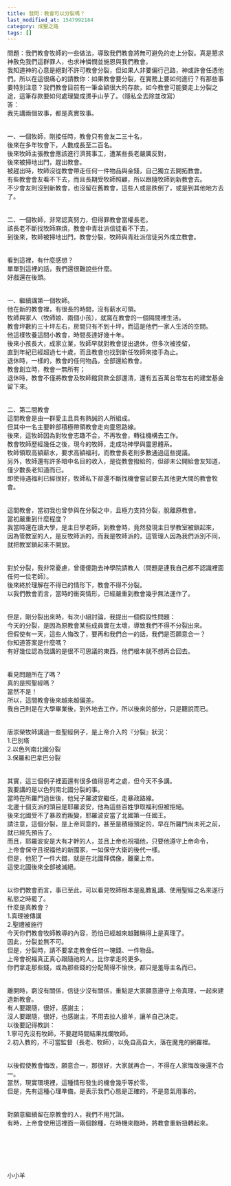```yaml
---
title: 發問：教會可以分裂嗎？
last_modified_at: 1547992184
category: 成聖之路
tags: []
---
```


<p>問題：我們教會牧師的一些做法，導致我們教會將無可避免的走上分裂。真是懇求神赦免我們這群罪人，也求神憐憫並施恩與我們教會。 <br/>我知道神的心意是絕對不許可教會分裂，但如果人非要偏行己路，神或許會任憑他們。所以在這很痛心的請教你：如果教會要分裂，在實務上要如何進行？有那些事要特別注意？我們教會目前有一筆金額很大的存款，如今教會可能要走上分裂之途，這筆存款要如何處理變成燙手山芋了。（隱私全去除並改寫）<br/><!--more-->答：<br/>我先講兩個故事，都是真實故事。<br/><br/> <br/>一、一個牧師，剛接任時，教會只有會友二三十名，<br/>後來在多年牧會下，人數成長至二百名。<br/>後來牧師主張教會應該進行濟貧事工，遭某些長老嚴厲反對，<br/>後來被掃地出門，趕出教會。<br/>被趕出時，牧師沒從教會帶走任何一件物品與金錢，自己獨立去開拓教會。<br/>有些教會會友看不下去，而且長期受牧師照顧，所以跟隨牧師到新教會去。<br/>不少會友則沒到新教會，也沒留在舊教會，這些人或是跌倒了，或是到其他地方去了。<br/><br/> <br/>二、一個牧師，非常認真努力，但得罪教會當權長老。<br/>該長老不斷找牧師麻煩，教會中青壯派信徒看不下去，<br/>到後來，牧師被掃地出門，教會分裂，牧師與青壯派信徒另外成立教會。<br/><br/> <br/>看到這裡，有什麼感想？<br/>單單到這裡的話，我們還很難說些什麼。<br/>好戲還在後頭。<br/> <br/><br/>一、繼續講第一個牧師。<br/>他在新的教會裡，有很長的時間，沒有薪水可領。<br/>牧師與家人（牧師娘、兩個小孩），就窩在教會的一個隔間裡生活。<br/>教會坪數約三十坪左右，房間只有不到十坪，而這是他們一家人生活的空間。<br/>他這樣牧養這間小教會，時間長達好幾十年。<br/>後來小孩長大，成家立業，牧師早就對教會提出退休，但多次被挽留，<br/>直到年紀已經超過七十歲，而且教會也找到新任牧師來接手為止。<br/>退休時，一樣的，教會的任何物品，全部還給教會。<br/>教會創立時，教會一無所有；<br/>退休時，教會不僅將教會及牧師館貸款全部還清，還有五百萬台幣左右的建堂基金留下來。<br/> <br/> <br/>二、第二間教會<br/>這間教會是由一群愛主且具有熱誠的人所組成。<br/>但其中一名主要幹部積極帶領教會走向靈恩路線。<br/>後來，這牧師因為對牧會志趣不合，不再牧會，轉往機構去工作。<br/>教會牧師歷經幾任之後，現今的牧師，走成功神學與靈恩體系。<br/>牧師領取高額薪水，要求高額福利，而教會長老則多數通過這些提議。<br/>另外，牧師還有許多暗中名目的收入，是從教會撥給的，但卻未公開給會友知道，僅少數長老知道而已。<br/> 即使待遇福利已經很好，牧師私下卻還不斷找機會嘗試要去其他更大間的教會牧會。<br/><br/><br/>這間教會，當初我也曾參與在分裂之中，且極力支持分裂，脫離原教會。<br/>當初嚴重到什麼程度？<br/>我當時還在讀大學，是主日學老師，到教會時，竟然發現主日學教室被鎖起來，<br/>因為管教室的人，是反牧師派的，而我是牧師派的，這管理人因為我們派別不同，就把教室鎖起來不開放。<br/><br/> <br/>對於分裂，我非常憂慮，曾傻傻跑去神學院請教人（問題是連我自己都不認識裡面任何一位老師）。<br/>後來終於理解在不得已的情形下，教會不得不分裂。<br/>以我們教會而言，當時的衝突情形，已經嚴重到教會幾乎無法運作了。<br/><br/> <br/>但是，剛分裂出來時，有次小組討論，我提出一個假設性問題：<br/>今天的分裂，是因為原教會某些成員實在太壞，導致我們不得不分裂出來。<br/>但假使有一天，這些人悔改了，要再和我們合一的話，我們是否願意合一？<br/>你知道答案是什麼嗎？<br/>有好幾位認為我講的是很不可思議的東西，他們根本就不想再合回去。<br/> <br/><br/>看見問題所在了嗎？<br/>真的是照聖經嗎？<br/>當然不是！<br/>所以，這間教會後來越來越偏差。<br/>我自己則是在大學畢業後，到外地去工作，所以後來的部分，只是聽說而已。<br/><br/> <br/>唐崇榮牧師講過一些聖經例子，是上帝介入的『分裂』狀況：<br/>1.巴別塔<br/>2.以色列南北國分裂<br/>3.保羅和巴拿巴分裂<br/><br/> <br/>其實，這三個例子裡面還有很多值得思考之處，但今天不多講。<br/>我要講的是以色列南北國分裂的事。<br/>當時在所羅門過世後，他兒子羅波安繼任，走暴政路線。<br/>北邊十個支派的頭目是耶羅波安，他為這些百姓爭取福利但被拒絕。<br/>後來北國受不了暴政而叛變，耶羅波安當了北國第一任國王。<br/>請注意，這個分裂，是上帝同意的，甚至是積極預定的，早在所羅門尚未死之前，<br/>就已經先預告了。<br/>而且，耶羅波安是大有才幹的人，並且上帝也祝福他，只要他遵守上帝命令，<br/>上帝會保守且祝福他的新國家，一如保守大衛的後代一樣。<br/>但是，他犯了一件大錯，就是在北國拜偶像，離棄上帝。<br/>這使北國後來全部被滅絕。<br/> <br/><br/>以你們教會而言，事已至此，可以看見牧師根本是亂教亂講、使用聖經之名來遂行私慾之時罷了。<br/>什麼是真教會？<br/>1.真理被傳講<br/>2.聖禮被施行<br/>今天你們教會牧師教導的內容，恐怕已經越來越難稱得上是真理了。<br/>因此，分裂並無不可。<br/>但是，分裂時，請不要拿走教會任何一塊錢、一件物品。<br/>上帝會祝福真正真心跟隨祂的人，比你拿走的更多。<br/>你們拿走那些錢，或為那些錢的分配鬧得不愉快，都只是羞辱主名而已。<br/><br/> <br/>離開時，窮沒有關係，信徒少沒有關係，重點是大家願意遵守上帝真理，一起來建造新教會。<br/>有人要跟隨，很好，感謝主；<br/>沒人要跟隨，很好，也感謝主，不用去拉人搶羊，讓羊自己決定。<br/>以後要記得教訓：<br/>1.寧可先沒有牧師，不要趕時間結果找爛牧師。<br/>2.初入教的，不可當監督（長老、牧師），以免自高自大，落在魔鬼的網羅裡。<br/><br/> <br/>以後假使教會悔改，願意合一，那很好，大家就再合一，不得在人家悔改後還不合一。<br/>當然，現實環境裡，這種情形發生的機會幾乎等於零。<br/>但是，先有這種心理準備，是表示我們心態是正確的，不是意氣用事的。<br/><br/> <br/>對願意繼續留在原教會的人，我們不用咒詛。<br/>有時，上帝會使用這裡面一兩個餘種，在時機來臨時，將教會重新扭轉起來。<br/><br/><br/><br/><br/><br/><br/>小小羊<br/><br/><br/><br/><br/><br/><br/>
</p>